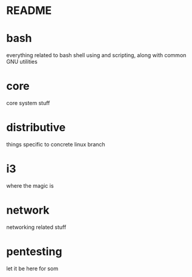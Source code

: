 README
======
# bash
everything related to bash shell using and scripting, along with common GNU utilities

# core
core system stuff

# distributive
things specific to concrete linux branch

# i3
where the magic is

# network
networking related stuff

# pentesting
let it be here for som